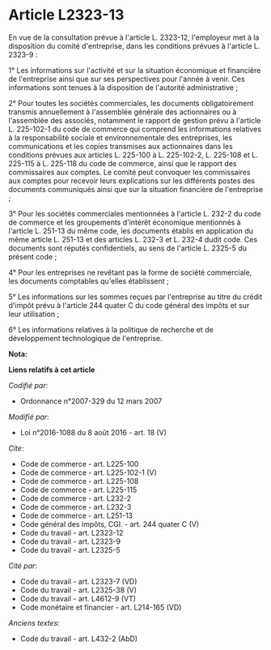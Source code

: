 # Article L2323-13

En vue de la consultation prévue à l'article L. 2323-12, l'employeur met à la disposition du comité d'entreprise, dans les
conditions prévues à l'article L. 2323-9 : 

1° Les informations sur l'activité et sur la situation économique et financière de l'entreprise ainsi que sur ses
perspectives pour l'année à venir. Ces informations sont tenues à la disposition de l'autorité administrative ; 

2° Pour toutes les sociétés commerciales, les documents obligatoirement transmis annuellement à l'assemblée générale des
actionnaires ou à l'assemblée des associés, notamment le rapport de gestion prévu à l'article L. 225-102-1 du code de
commerce qui comprend les informations relatives à la responsabilité sociale et environnementale des entreprises, les
communications et les copies transmises aux actionnaires dans les conditions prévues aux articles L. 225-100 à L. 225-102-2,
L. 225-108 et L. 225-115 à L. 225-118 du code de commerce, ainsi que le rapport des commissaires aux comptes. Le comité peut
convoquer les commissaires aux comptes pour recevoir leurs explications sur les différents postes des documents communiqués
ainsi que sur la situation financière de l'entreprise ; 

3° Pour les sociétés commerciales mentionnées à l'article L. 232-2 du code de commerce et les groupements d'intérêt
économique mentionnés à l'article L. 251-13 du même code, les documents établis en application du même article L. 251-13 et
des articles L. 232-3 et L. 232-4 dudit code. Ces documents sont réputés confidentiels, au sens de l'article L. 2325-5 du
présent code ; 

4° Pour les entreprises ne revêtant pas la forme de société commerciale, les documents comptables qu'elles établissent ; 

5° Les informations sur les sommes reçues par l'entreprise au titre du crédit d'impôt prévu à l'article 244 quater C du code
général des impôts et sur leur utilisation ; 

6° Les informations relatives à la politique de recherche et de développement technologique de l'entreprise.

**Nota:**



**Liens relatifs à cet article**

_Codifié par_:

  - Ordonnance n°2007-329 du 12 mars 2007

_Modifié par_:

  - Loi n°2016-1088 du 8 août 2016 - art. 18 (V)

_Cite_:

  - Code de commerce - art. L225-100
  - Code de commerce - art. L225-102-1 (V)
  - Code de commerce - art. L225-108
  - Code de commerce - art. L225-115
  - Code de commerce - art. L232-2
  - Code de commerce - art. L232-3
  - Code de commerce - art. L251-13
  - Code général des impôts, CGI. - art. 244 quater C (V)
  - Code du travail - art. L2323-12
  - Code du travail - art. L2323-9
  - Code du travail - art. L2325-5

_Cité par_:

  - Code du travail - art. L2323-7 (VD)
  - Code du travail - art. L2325-38 (V)
  - Code du travail - art. L4612-9 (VT)
  - Code monétaire et financier - art. L214-165 (VD)

_Anciens textes_:

  - Code du travail - art. L432-2 (AbD)

